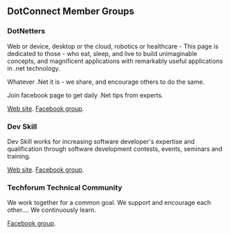 ## DotConnect Member Groups

### DotNetters

Web or device, desktop or the cloud, robotics or healthcare - This page is dedicated to those - who eat, sleep, and live to build unimaginable concepts, and magnificent applications with remarkably useful applications in .net technology. 

Whatever .Net it is - we share, and encourage others to do the same.

Join facebook page to get daily .Net tips from experts.

[Web site](http://dotnetters.org/). [Facebook group](https://www.facebook.com/groups/netter/).

### Dev Skill

Dev Skill works for increasing software developer's expertise and qualification through software development contests, events, seminars and training.

[Web site](https://www.devskill.com). [Facebook group](https://www.facebook.com/devskillbd).

### Techforum Technical Community

We work together for a common goal. We support and encourage each other.... We continuously learn.

[Facebook group](https://www.facebook.com/groups/techforumusercommunity).

